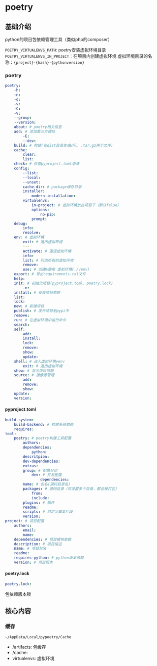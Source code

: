 # poetry

## 基础介绍

python的项目包依赖管理工具（类似php的composer）


`POETRY_VIRTUALENVS_PATH`: poetry安装虚拟环境目录
`POETRY_VIRTUALENVS_IN_PROJECT`：在项目内创建虚拟环境
虚拟环境目录的名称：`{project}-{hash}-{pythonversion}`


### poetry
```yaml
poetry:
    -h:
    -n:
    -q:
    -v:
    -C:
    -V:
    --group:
    --version:
    about: # poetry相关信息
    add: # 添加第三方模块
        -E:
        --dev:
    build: # 构建(在dist目录生成whl、.tar.gz两个文件)
    cache:
        clear:
        list:
    check: # 检查pyproject.toml语法
    config:
        --list:
        --local:
        --unset:
        cache-dir: # package缓存目录
        installer:
            modern-installation:
        virtualenvs:
            in-project: # 虚拟环境放在项目下（默认false）
            options:
                no-pip:
            prompt:
    debug:
        info:
        resolve:
    env: # 虚拟环境
        exit: # 退出虚拟环境
        ---
        activate: # 激活虚拟环境
        info:
        list: # 列出所有的虚拟环境
        remove:
        use: # 创建&使用 虚拟环境(./venv)
    export: # 导出requirements.txt文件
    help:
    init: # 初始化项目(pyproject.toml、poetry.lock)
        -n:
    install: # 安装项目依赖
    list:
    lock:
    new: # 新建项目
    publish: # 发布项目到pypi中
    remove:
    run: # 在虚拟环境中运行命令
    search:
    self:
        add:
        install:
        lock:
        remove:
        show:
        update:
    shell: # 进入虚拟环境venv
        exit: # 退出虚拟环境
    show: # 显示项目依赖
    source: # 镜像源管理
        add:
        remove:
        show:
    update:
    version:
```


#### pyproject.toml
```yaml
build-system:
    build-backend: # 构建系统依赖
    requires:
tool:
    poetry: # poetry构建工具配置
        authors:
        dependencies:
            python:
        descritpion:
        dev-dependencies:
        extras:
        group: # 配置分组
            dev: # 开发配置
                dependencies:
        name: # 包名(源码目录名)
        packages: # 源码目录（可设置多个目录，都会被打包）
            from:
            include:
        plugins: # 插件
        readme:
        scripts: # 自定义脚本片段
        version:
project: # 项目配置
    authors:
        email:
        name:
    dependencies: # 项目模块依赖
    description: # 项目描述
    name: # 项目包名
    readme:
    requires-python: # python版本依赖
    version: # 项目版本
```

#### poetry.lock
```yaml
poetry.lock:
```

包依赖版本锁




## 核心内容

### 缓存

`~/AppData/Local/pypoetry/Cache`
- /artifacts: 包缓存
- /cache:
- virtualenvs: 虚拟环境

